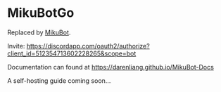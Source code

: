 # MikuBotGo

Replaced by [MikuBot](https://github.com/darenliang/MikuBot).

Invite: https://discordapp.com/oauth2/authorize?client_id=512354713602228265&scope=bot

Documentation can found at https://darenliang.github.io/MikuBot-Docs

A self-hosting guide coming soon...
